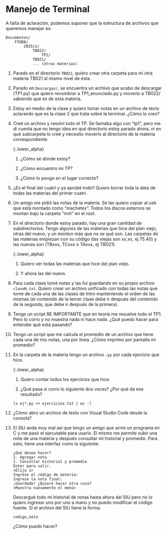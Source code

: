 # Manejo de Terminal

A falta de aclaración, podemos suponer que la estructura de archivos que queremos manejar es:
```
Documentos/
    FIUBA/
        2025c1/
            TB022/
                TP1/
            TB021/
            ... (otras materias)
```


1. Parado en el directorio `TB022`, quiero crear otra carpeta para mi otra materia TB021 al mismo nivel de ésta.

1. Parado en `Descargas/`, se encuentra un archivo que acabo de descargar (TP1.py) que quiero renombrar a TP1_enunciado.py y moverlo a TB022/ sabiendo que es de esta materia.

1. Estoy en medio de la clase y quiero tomar notas en un archivo de texto aclarando que es la clase 2 que trata sobre la terminal. ¿Cómo lo creo?

1. Creé un archivo y resolví todo el TP. Se llamaba algo con “tp1”, pero me di cuenta que no tengo idea en qué directorio estoy parado ahora, ni en qué subcarpeta lo creé y necesito moverlo al directorio de la materia correspondiente.

    {:.lower_alpha}
    1. ¿Cómo sé dónde estoy?

    1. ¿Cómo encuentro mi TP?

    1. ¿Cómo lo pongo en el lugar correcto?

1. ¡¡Es el final del cuatri y ya aprobé todo!! Quiero borrar toda la data de todas las materias del primer cuatri.

1. Un amigo me pidió las notas de la materia. Se las quiero copiar al usb que está montado como “machetes”. Todos los discos externos se montan bajo la carpeta “mnt” en el root.

1. En el directorio donde estoy parado, hay una gran cantidad de subdirectorios. Tengo algunos de las materias que hice del plan viejo, otras del nuevo, y un monton más que no se qué son. Las carpetas de las materias empiezan con su código (las viejas son xx.xx, ej 75.40) y las nuevas son (TBxxx, TCxxx o TAxxx, ej TB021).

    {:.lower_alpha}
    1. Quiero ver todas las materias que hice del plan viejo.

    1. Y ahora las del nuevo.

1. Para cada clase tomé notas y las fui guardando en su propio archivo `claseN.txt`. Quiero crear un archivo unificado con todas las notas que tomé de cada una de las clases de Intro manteniendo el orden de las mismas (el contenido de la tercer clase debe ir después del contenido de la segunda, que debe ir después de la primera). 

1. Tengo un script RE IMPORTANTE que en teoría me resuelve todo el TP1. Pero lo corro y no muestra nada ni hace nada. ¿Qué puedo hacer para entender qué está pasando?

1. Tengo un script que me calcula el promedio de un archivo que tiene cada una de mis notas, una por línea. ¿Cómo imprimo por pantalla mi promedio?

1. En la carpeta de la materia tengo un archivo `.py` por cada ejercicio que hice. 

    {:.lower_alpha}
    1. Quiero contar todos los ejercicios que hice.

    1. ¿Qué pasa si corro lo siguiente dos veces? ¿Por qué da ese resultado?
    ```
    ls ej*.py >> ejercicios.txt | wc -l
    ```

1. ¿Cómo abro un archivo de texto con Visual Studio Code desde la consola?

1. El SIU anda muy mal así que tengo un amigo que armó un programa en C y me pasó el ejecutable para usarlo. El mismo me permite subir una nota de una materia y después consultar mi historial y promedio. Para esto, tiene una interfaz como la siguiente:

    ```
    ¿Qué desea hacer?
    1. Agregar nota
    2. Consultar historial y promedio
    Enter para salir.
    <Elijo 1>
    Ingrese el código de materia:
    Ingrese la nota final:
    ¡Guardado! ¿Quiere hacer otra cosa?
    <Muestra nuevamente el menú>
    ```

    Descargué todo mi historial de notas hasta ahora del SIU pero no lo quiero ingresar uno por uno a mano y no puedo modificar el código fuente. Si el archivo del SIU tiene la forma:
    ```
    codigo,nota
    ```

    ¿Cómo puedo hacer?